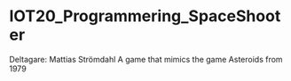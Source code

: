# IOT20_Programmering_SpaceShooter
Deltagare: Mattias Strömdahl
A game that mimics the game Asteroids from 1979
